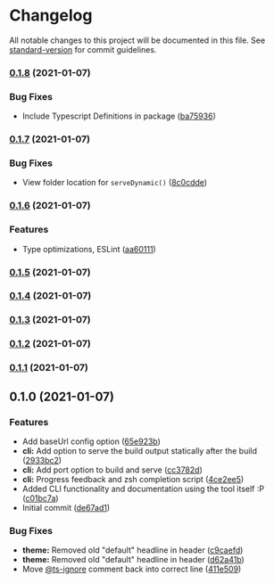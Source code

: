 # Changelog

All notable changes to this project will be documented in this file. See [standard-version](https://github.com/conventional-changelog/standard-version) for commit guidelines.

### [0.1.8](https://github.com/fliegwerk/fliegdoc/compare/v0.1.7...v0.1.8) (2021-01-07)

### Bug Fixes

- Include Typescript Definitions in package ([ba75936](https://github.com/fliegwerk/fliegdoc/commit/ba759361168bf7144820cc4eda4788ae2ae9084c))

### [0.1.7](https://github.com/fliegwerk/fliegdoc/compare/v0.1.6...v0.1.7) (2021-01-07)

### Bug Fixes

- View folder location for `serveDynamic()` ([8c0cdde](https://github.com/fliegwerk/fliegdoc/commit/8c0cdde7eb0788e56c53eee2472a78b5e07c6073))

### [0.1.6](https://github.com/fliegwerk/fliegdoc/compare/v0.1.5...v0.1.6) (2021-01-07)

### Features

- Type optimizations, ESLint ([aa60111](https://github.com/fliegwerk/fliegdoc/commit/aa60111f58aea9aa042027b409cba4f37e6751e2))

### [0.1.5](https://github.com/fliegwerk/fliegdoc/compare/v0.1.4...v0.1.5) (2021-01-07)

### [0.1.4](https://github.com/fliegwerk/fliegdoc/compare/v0.1.3...v0.1.4) (2021-01-07)

### [0.1.3](https://github.com/fliegwerk/fliegdoc/compare/v0.1.2...v0.1.3) (2021-01-07)

### [0.1.2](https://github.com/fliegwerk/fliegdoc/compare/v0.1.1...v0.1.2) (2021-01-07)

### [0.1.1](https://github.com/fliegwerk/fliegdoc/compare/v0.1.0...v0.1.1) (2021-01-07)

## 0.1.0 (2021-01-07)

### Features

- Add baseUrl config option ([65e923b](https://github.com/fliegwerk/fliegdoc/commit/65e923ba488b18b9e0ce384fdbffe27b8a5e5f0e))
- **cli:** Add option to serve the build output statically after the build ([2933bc2](https://github.com/fliegwerk/fliegdoc/commit/2933bc21dd730da218227e506e3fc6d7b22f1002))
- **cli:** Add port option to build and serve ([cc3782d](https://github.com/fliegwerk/fliegdoc/commit/cc3782d4e5b4a836f01d177bf977555760d1b3af))
- **cli:** Progress feedback and zsh completion script ([4ce2ee5](https://github.com/fliegwerk/fliegdoc/commit/4ce2ee51d338c3c4badae1b78504016313554fdb))
- Added CLI functionality and documentation using the tool itself :P ([c01bc7a](https://github.com/fliegwerk/fliegdoc/commit/c01bc7a351bf09b891bc43c632fa2e531a2ed771))
- Initial commit ([de67ad1](https://github.com/fliegwerk/fliegdoc/commit/de67ad175fed1484f61cb98f62332d37e023eab0))

### Bug Fixes

- **theme:** Removed old "default" headline in header ([c9caefd](https://github.com/fliegwerk/fliegdoc/commit/c9caefdfdb663cf32a0b052ef8f0cdd47771471c))
- **theme:** Removed old "default" headline in header ([d62a41b](https://github.com/fliegwerk/fliegdoc/commit/d62a41bb9a83c542f63c389a4b3f1982439485d7))
- Move [@ts-ignore](https://github.com/ts-ignore) comment back into correct line ([411e509](https://github.com/fliegwerk/fliegdoc/commit/411e509f4e91383e4134885aa2e14596ab310a10))
